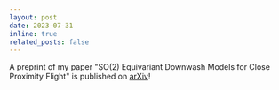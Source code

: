 ```yaml
---
layout: post
date: 2023-07-31 
inline: true
related_posts: false
---
```

A preprint of my paper "SO(2) Equivariant Downwash Models for Close Proximity Flight" is published on [arXiv](https://arxiv.org/abs/2305.18983)!